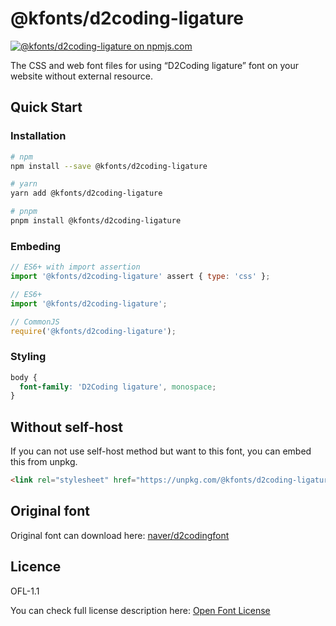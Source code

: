 # @kfonts/d2coding-ligature

[![@kfonts/d2coding-ligature on npmjs.com](https://img.shields.io/npm/v/%40kfonts%2Fd2coding-ligature)](https://www.npmjs.com/package/@kfonts/d2coding-ligature)

The CSS and web font files for using &OpenCurlyDoubleQuote;D2Coding ligature&CloseCurlyDoubleQuote; font on your website without external resource.

## Quick Start

### Installation

```sh
# npm
npm install --save @kfonts/d2coding-ligature

# yarn
yarn add @kfonts/d2coding-ligature

# pnpm
pnpm install @kfonts/d2coding-ligature
```

### Embeding

```js
// ES6+ with import assertion
import '@kfonts/d2coding-ligature' assert { type: 'css' };

// ES6+
import '@kfonts/d2coding-ligature';

// CommonJS
require('@kfonts/d2coding-ligature');
```

### Styling

```css
body {
  font-family: 'D2Coding ligature', monospace;
}
```

## Without self-host

If you can not use self-host method but want to this font, you can embed this from unpkg.

```html
<link rel="stylesheet" href="https://unpkg.com/@kfonts/d2coding-ligature/index.css" />
```

## Original font

Original font can download here: [naver/d2codingfont](https://github.com/naver/d2codingfont)

## Licence

OFL-1.1

You can check full license description here: [Open Font License](https://www.woowahan.com/fonts/license)
